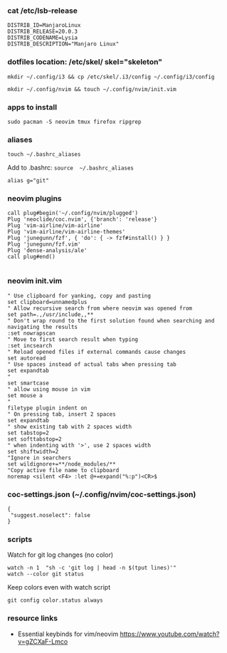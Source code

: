 
### cat /etc/lsb-release
```
DISTRIB_ID=ManjaroLinux
DISTRIB_RELEASE=20.0.3
DISTRIB_CODENAME=Lysia
DISTRIB_DESCRIPTION="Manjaro Linux"
``` 

### dotfiles location: /etc/skel/ skel="skeleton"
`mkdir ~/.config/i3 && cp /etc/skel/.i3/config ~/.config/i3/config`

`mkdir ~/.config/nvim && touch ~/.config/nvim/init.vim`

### apps to install
`sudo pacman -S neovim tmux firefox ripgrep`


### aliases
`touch ~/.bashrc_aliases`

Add to .bashrc: `source  ~/.bashrc_aliases`

```
alias g="git"
```

### neovim plugins
```
call plug#begin('~/.config/nvim/plugged')
Plug 'neoclide/coc.nvim', {'branch': 'release'}
Plug 'vim-airline/vim-airline'
Plug 'vim-airline/vim-airline-themes'
Plug 'junegunn/fzf', { 'do': { -> fzf#install() } }
Plug 'junegunn/fzf.vim'
Plug 'dense-analysis/ale'
call plug#end()
 
```
  
### neovim init.vim
```
" Use clipboard for yanking, copy and pasting
set clipboard=unnamedplus
" Allow recursive search from where neovim was opened from
set path=.,/usr/include,,**
" Don't wrap round to the first solution found when searching and navigating the results
:set nowrapscan
" Move to first search result when typing
:set incsearch
" Reload opened files if external commands cause changes
set autoread
" Use spaces instead of actual tabs when pressing tab
set expandtab
"
set smartcase
" allow using mouse in vim
set mouse a
"
filetype plugin indent on
" On pressing tab, insert 2 spaces
set expandtab
" show existing tab with 2 spaces width
set tabstop=2
set softtabstop=2
" when indenting with '>', use 2 spaces width
set shiftwidth=2
"Ignore in searchers
set wildignore+=**/node_modules/**
"Copy active file name to clipboard                                                                                                                             
noremap <silent <F4> :let @+=expand("%:p")<CR>$    

```
### coc-settings.json (~/.config/nvim/coc-settings.json)
```
{
 "suggest.noselect": false
}
```


### scripts
Watch for git log changes (no color)
```
watch -n 1  "sh -c 'git log | head -n $(tput lines)'"
watch --color git status
``` 
Keep colors even with watch script
```
git config color.status always
```

### resource links
* Essential keybinds for vim/neovim https://www.youtube.com/watch?v=gZCXaF-Lmco
